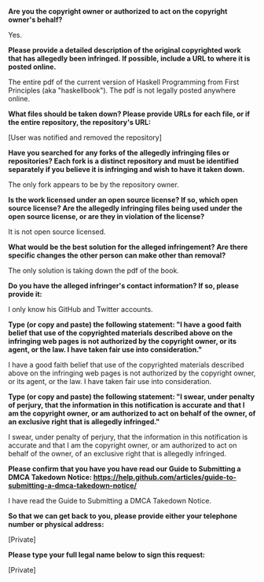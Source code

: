 **Are you the copyright owner or authorized to act on the copyright owner's behalf?**

Yes.

**Please provide a detailed description of the original copyrighted work that has allegedly been infringed. If possible, include a URL to where it is posted online.**

The entire pdf of the current version of Haskell Programming from First Principles (aka "haskellbook"). The pdf is not legally posted anywhere online.

**What files should be taken down? Please provide URLs for each file, or if the entire repository, the repository's URL:**

[User was notified and removed the repository]

**Have you searched for any forks of the allegedly infringing files or repositories? Each fork is a distinct repository and must be identified separately if you believe it is infringing and wish to have it taken down.**

The only fork appears to be by the repository owner.

**Is the work licensed under an open source license? If so, which open source license? Are the allegedly infringing files being used under the open source license, or are they in violation of the license?**

It is not open source licensed.

**What would be the best solution for the alleged infringement? Are there specific changes the other person can make other than removal?**

The only solution is taking down the pdf of the book.

**Do you have the alleged infringer's contact information? If so, please provide it:**

I only know his GitHub and Twitter accounts.

**Type (or copy and paste) the following statement: "I have a good faith belief that use of the copyrighted materials described above on the infringing web pages is not authorized by the copyright owner, or its agent, or the law. I have taken fair use into consideration."**

I have a good faith belief that use of the copyrighted materials described above on the infringing web pages is not authorized by the copyright owner, or its agent, or the law. I have taken fair use into consideration.

**Type (or copy and paste) the following statement: "I swear, under penalty of perjury, that the information in this notification is accurate and that I am the copyright owner, or am authorized to act on behalf of the owner, of an exclusive right that is allegedly infringed."**

I swear, under penalty of perjury, that the information in this notification is accurate and that I am the copyright owner, or am authorized to act on behalf of the owner, of an exclusive right that is allegedly infringed.

**Please confirm that you have you have read our Guide to Submitting a DMCA Takedown Notice: https://help.github.com/articles/guide-to-submitting-a-dmca-takedown-notice/**

I have read the Guide to Submitting a DMCA Takedown Notice.

**So that we can get back to you, please provide either your telephone number or physical address:**

[Private]

**Please type your full legal name below to sign this request:**

[Private]
